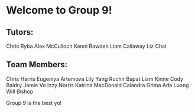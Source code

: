 # Welcome to Group 9!

## Tutors:
Chris Ryba
Alex McCulloch
Kenni Bawden
Liam Callaway
Liz Chai

## Team Members:
Chris Harris
Eugeniya Artemova
Lily Yang
Ruchir Bapat
Liam Kinne
Cody Baldry
Jamie Vo
Izzy Norris
Katrina MacDonald
Calandra Grima
Ada Luong
Will Bishop

Group 9 is the best yo!
